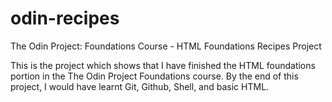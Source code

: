 # odin-recipes
The Odin Project: Foundations Course - HTML Foundations Recipes Project

This is the project which shows that I have finished the HTML foundations portion in the The Odin Project Foundations course.
By the end of this project, I would have learnt Git, Github, Shell, and basic HTML. 